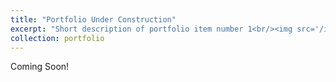 ```yaml
---
title: "Portfolio Under Construction"
excerpt: "Short description of portfolio item number 1<br/><img src='/images/500x300.png'>"
collection: portfolio
---
```


Coming Soon!